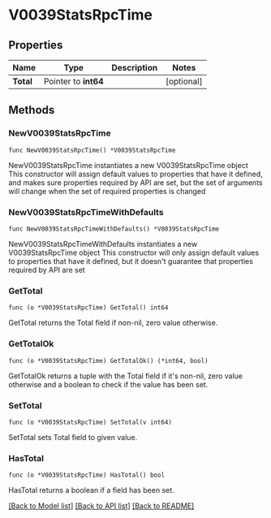 # V0039StatsRpcTime

## Properties

Name | Type | Description | Notes
------------ | ------------- | ------------- | -------------
**Total** | Pointer to **int64** |  | [optional] 

## Methods

### NewV0039StatsRpcTime

`func NewV0039StatsRpcTime() *V0039StatsRpcTime`

NewV0039StatsRpcTime instantiates a new V0039StatsRpcTime object
This constructor will assign default values to properties that have it defined,
and makes sure properties required by API are set, but the set of arguments
will change when the set of required properties is changed

### NewV0039StatsRpcTimeWithDefaults

`func NewV0039StatsRpcTimeWithDefaults() *V0039StatsRpcTime`

NewV0039StatsRpcTimeWithDefaults instantiates a new V0039StatsRpcTime object
This constructor will only assign default values to properties that have it defined,
but it doesn't guarantee that properties required by API are set

### GetTotal

`func (o *V0039StatsRpcTime) GetTotal() int64`

GetTotal returns the Total field if non-nil, zero value otherwise.

### GetTotalOk

`func (o *V0039StatsRpcTime) GetTotalOk() (*int64, bool)`

GetTotalOk returns a tuple with the Total field if it's non-nil, zero value otherwise
and a boolean to check if the value has been set.

### SetTotal

`func (o *V0039StatsRpcTime) SetTotal(v int64)`

SetTotal sets Total field to given value.

### HasTotal

`func (o *V0039StatsRpcTime) HasTotal() bool`

HasTotal returns a boolean if a field has been set.


[[Back to Model list]](../README.md#documentation-for-models) [[Back to API list]](../README.md#documentation-for-api-endpoints) [[Back to README]](../README.md)


